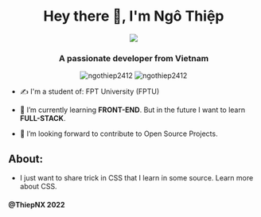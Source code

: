 <h1 align="center">Hey there 👋, I'm Ngô Thiệp</h1>
<p align="center"><img src="https://img.icons8.com/color/48/000000/vietnam-circular.png"/></p>
<h3 align="center">A passionate developer from Vietnam </h3>
<p align="center"> <img src="https://komarev.com/ghpvc/?username=ngothiep2412" alt="ngothiep2412" /> <img src="https://badges.pufler.dev/repos/ngothiep2412" alt="ngothiep2412" /> </p>

- ✍ I'm a student of: FPT University (FPTU)

- 🌱 I’m currently learning **FRONT-END**. But in the future I want to learn **FULL-STACK**.
- 🌱 I’m looking forward to contribute to Open Source Projects.

## About:

- I just want to share trick in CSS that I learn in some source. Learn more about CSS.

#### @ThiepNX 2022

